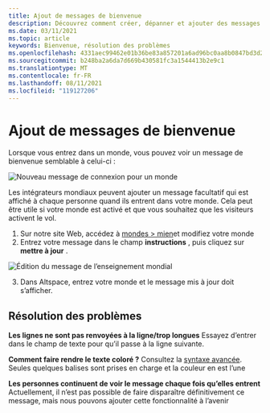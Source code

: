 ```yaml
---
title: Ajout de messages de bienvenue
description: Découvrez comment créer, dépanner et ajouter des messages de bienvenue à vos expériences AltspaceVR.
ms.date: 03/11/2021
ms.topic: article
keywords: Bienvenue, résolution des problèmes
ms.openlocfilehash: 4331aec99462e01b36be83a857201a6ad96bc0aa8b0847bd3d22f43fe5cfee24
ms.sourcegitcommit: b248ba2a6da7d669b430581fc3a1544413b2e9c1
ms.translationtype: MT
ms.contentlocale: fr-FR
ms.lasthandoff: 08/11/2021
ms.locfileid: "119127206"
---
```

# <a name="adding-welcome-messages"></a>Ajout de messages de bienvenue

Lorsque vous entrez dans un monde, vous pouvez voir un message de bienvenue semblable à celui-ci :

![Nouveau message de connexion pour un monde](images/welcome-img-01.png)

Les intégrateurs mondiaux peuvent ajouter un message facultatif qui est affiché à chaque personne quand ils entrent dans votre monde. Cela peut être utile si votre monde est activé et que vous souhaitez que les visiteurs activent le vol. 

1. Sur notre site Web, accédez à [mondes > mien](https://account.altvr.com/users/sign_in)et modifiez votre monde
2. Entrez votre message dans le champ **instructions** , puis cliquez sur **mettre à jour** .

![Édition du message de l’enseignement mondial](images/welcome-img-02.png)

3. Dans Altspace, entrez votre monde et le message mis à jour doit s’afficher.

## <a name="troubleshooting"></a>Résolution des problèmes

**Les lignes ne sont pas renvoyées à la ligne/trop longues** Essayez d’entrer dans le champ de texte pour qu’il passe à la ligne suivante.

**Comment faire rendre le texte coloré ?**
Consultez la [syntaxe avancée](http://digitalnativestudios.com/textmeshpro/docs/rich-text/#color). Seules quelques balises sont prises en charge et la couleur en est l’une

**Les personnes continuent de voir le message chaque fois qu’elles entrent** Actuellement, il n’est pas possible de faire disparaître définitivement ce message, mais nous pouvons ajouter cette fonctionnalité à l’avenir